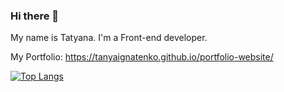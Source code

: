 ### Hi there 👋

My name is Tatyana. I'm a Front-end developer.

My Portfolio: https://tanyaignatenko.github.io/portfolio-website/

[![Top Langs](https://github-readme-stats.vercel.app/api/top-langs/?username=TanyaIgnatenko&langs_count=9&hide=BrainFuck,Html&layout=compact)](https://github.com/TanyaIgnatenko/github-readme-stats)



<!--
**TanyaIgnatenko/TanyaIgnatenko** is a ✨ _special_ ✨ repository because its `README.md` (this file) appears on your GitHub profile.

Here are some ideas to get you started:

- 🔭 I’m currently working on ...
- 🌱 I’m currently learning ...
- 👯 I’m looking to collaborate on ...
- 🤔 I’m looking for help with ...
- 💬 Ask me about ...
- 📫 How to reach me: ...
- 😄 Pronouns: ...
- ⚡ Fun fact: ...
-->
